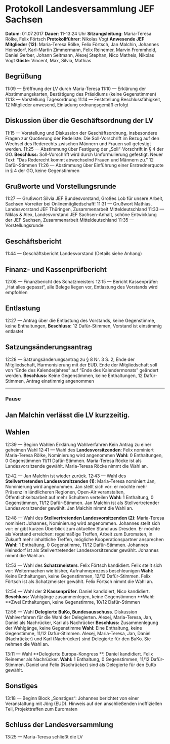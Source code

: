 # Protokoll Landesversammlung JEF Sachsen
**Datum**: 01.07.2017
**Dauer**: 11-13:24 Uhr
**Sitzungsleitung**: Maria-Teresa Rölke, Felix Förtsch
**Protokollführer**: Nikolas Vogt
**Anwesende JEF Mitglieder (12)**: Maria-Teresa Rölke, Felix Förtsch, Jan Malchin, Johannes Heinsdorf, Karl-Martin Zimmermann, Felix Reinemer,
Marvin Frommhold, Daniel Gerber, Johann Seltmann, Alexej Stephan, Nico Matheis, Nikolas Vogt
**Gäste**: Vincent, Max, Silvia, Mathias

## Begrüßung
11:09 — Eröffnung der LV durch Maria-Teresa
11:10 — Erklärung der Abstimmungskarten, Bestätigung des Präsidiums (keine Gegenstimmen)
11:13 — Vorstellung Tagesordnung 
11:14 — Feststellung Beschlussfähigkeit, 12 Mitglieder anwesend, Einladung ordnungsgemäß erfolgt

## Diskussion über die Geschäftsordnung der LV
11:15 — Vorstellung und Diskussion der Geschäftsordnung, insbesondere Fragen zur Quotierung der Redeliste: Die Soll-Vorschrift im Bezug auf den Wechsel des Rederechts zwischen Männern und Frauen soll gefestigt werden.
11:25 — Abstimmung über Festigung der „Soll“-Vorschrift in § 4 der GO.
**Beschluss:** Soll-Vorschrift wird durch Umformulierung gefestigt. Neuer Text: “Das Rederecht kommt abwechselnd Frauen und Männern zu.” 12 Dafür-Stimmen
11:26 — Abstimmung über Einführung einer Erstrednerquote in § 4 der GO, keine Gegenstimmen

## Grußworte und Vorstellungsrunde
11:27 — Grußwort Silvia JEF Bundesvorstand, Großes Lob für unsere Arbeit, Sachsen Vorreiter bei Onlinemitgliedschaft!
11:31 — Grußwort Mathias, Landesvorstand JEF Thüringen, Zusammenarbeit Mitteldeutschland
11:33 — Niklas & Alex, Landesvorstand JEF Sachsen-Anhalt, schöne Entwicklung der JEF Sachsen, Zusammenarbeit Mitteldeutschland 
11:35 — Vorstellungsrunde

## Geschäftsbericht
11:44 — Geschäftsbericht Landesvorstand (Details siehe Anhang)

## Finanz- und Kassenprüfbericht
12:08 — Finanzbericht des Schatzmeisters
12:15 — Bericht Kassenprüfer: „Hat alles gepasst“, alle Belege liegen vor, Entlastung des Vorstands wird empfohlen

## Entlastung
12:27 — Antrag über die Entlastung des Vorstands, keine Gegenstimme, keine Enthaltungen, 
**Beschluss:** 12 Dafür-Stimmen, Vorstand ist einstimmig entlastet

## Satzungsänderungsantrag
12:28 — Satzungsänderungsantrag zu § 8 Nr. 3 S. 2, Ende der Mitgliedschaft, Harmonisierung mit der EUD. Ende der Mitgliedschaft soll von “Ende des Kalenderjahres” auf “Ende des Kalendermonats” geändert werden. 
**Beschluss:** Keine Gegenstimmen, keine Enthaltungen, 12 Dafür-Stimmen, Antrag einstimmig angenommen	

----
### Pause
Jan Malchin verlässt die LV kurzzeitig.
----

## Wahlen
12:39 — Beginn Wahlen
Erklärung Wahlverfahren
Kein Antrag zu einer geheimen Wahl
12:41 — Wahl des **Landesvorsitzenden**: Felix nominiert Maria-Teresa Rölke, Nominierung wird angenommen
**Wahl:** 0 Enthaltungen, 0 Gegenstimmen 11/11 Dafür-Stimmen. Maria-Teresa Röcke ist als Landesvorsitzende gewählt. Maria-Teresa Röcke nimmt die Wahl an.

12:42 — Jan Malchin ist wieder zurück.
12:43 — Wahl des **Stellvertretenden Landesvorsitzenden (1)**: Maria-Teresa  nominiert Jan, Nominierung wird angenommen. Jan stellt sich vor: er möchte mehr Präsenz in ländlicheren Regionen, Open-Air veranstalten, Öffentlichkeitsarbeit auf mehr Schultern verteilen
**Wahl:** 1 Enthaltung, 0 Gegenstimmen, 11/12 Dafür-Stimmen. Jan Malchin ist als Stellvertretender Landesvorsitzender gewählt. Jan Malchin nimmt die Wahl an.

12:48 — Wahl des **Stellvertretenden Landesvorsitzenden (2)**: Maria-Teresa nominiert Johannes, Nominierung wird angenommen. Johannes stellt sich vor: er gibt kurzen Überblick zum aktuellen Stand aus Dresden. Er möchte als Vorstand erreichen: regelmäßige Treffen, Arbeit zum Euromaten, in Zukunft mehr inhaltliche Treffen, mögliche Kooperationspartner ansprechen
**Wahl:** 1 Enthaltung, 0 Gegenstimme, 11/12 Dafür-Stimmen. Johannes Heinsdorf ist als Stellvertretender Landesvorsitzender gewählt. Johannes nimmt die Wahl an.

12:53 — Wahl des **Schatzmeisters**. Felix Förtsch kandidiert. Felix stellt sich vor: Weitermachen wie bisher, Aufnahmeprozess beschleunigen
**Wahl:** Keine Enthaltungen, keine Gegenstimmen, 12/12 Dafür-Stimmen. Felix Förtsch ist als Schatzmeister gewählt. Felix Förtsch nimmt die Wahl an.

12:54 — Wahl der **2 Kassenprüfer**. Daniel kandidiert, Nico kandidiert. **Beschluss:** Wahlgänge zusammenlegen, keine Gegenstimmen
**Wahl: **Zwei Enthaltungen, keine Gegenstimme, 10/12 Dafür-Stimmen

12:56 — Wahl **Delegierte BuKo, Bundesausschuss**. Diskussion Wahlverfahren für die Wahl der Delegierten. Alexej, Maria-Teresa, Jan, Daniel als Nachrücker, Karl als Nachrücker
**Beschluss:** Zusammenlegung der Wahlgänge, keine Gegenstimme
**Wahl:** Eine Enthaltung, keine Gegenstimme, 11/12 Dafür-Stimmen. Alexej, Maria-Teresa, Jan, Daniel (Nachrücker) und Karl (Nachrücker) sind Delegierte für den BuKo. Sie nehmen die Wahl an.

13:11 — Wahl **Delegierte Europa-Kongress **. Daniel kandidiert. Felix Reinemer als Nachrücker.
**Wahl:** 1 Enthaltung, 0 Gegenstimmen, 11/12 Dafür-Stimmen. Daniel und Felix (Nachrücker) sind als Delegierte für den EuKo gewählt.

## Sonstiges
13:18 — Beginn Block „Sonstiges“: Johannes berichtet von einer Veranstaltung mit Jörg (EUD). Hinweis auf den anschließenden inoffiziellen Teil, Projekttreffen zum Euromaten

## Schluss der Landesversammlung
13:25 — Maria-Teresa schließt die LV